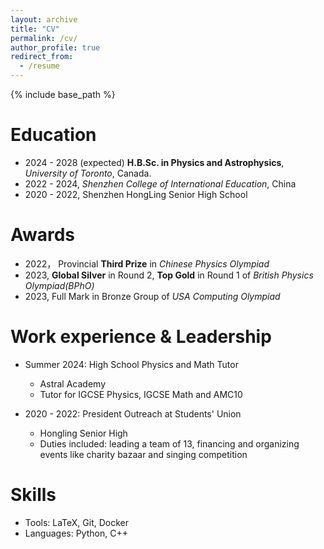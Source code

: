 ```yaml
---
layout: archive
title: "CV"
permalink: /cv/
author_profile: true
redirect_from:
  - /resume
---
```


{% include base_path %}

Education
======
* 2024 - 2028 (expected) **H.B.Sc. in Physics and Astrophysics**, _University of Toronto_, Canada.
* 2022 - 2024, _Shenzhen College of International Education_, China
* 2020 - 2022, Shenzhen HongLing Senior High School

Awards
======
* 2022， Provincial **Third Prize** in _Chinese Physics Olympiad_
* 2023, **Global Silver** in Round 2, **Top Gold** in Round 1 of _British Physics Olympiad(BPhO)_
* 2023, Full Mark in Bronze Group of _USA Computing Olympiad_

Work experience & Leadership
======
* Summer 2024: High School Physics and Math Tutor
  * Astral Academy
  * Tutor for IGCSE Physics, IGCSE Math and AMC10

* 2020 - 2022: President Outreach at Students' Union
  * Hongling Senior High
  * Duties included: leading a team of 13, financing and organizing events like charity bazaar and singing competition

  
Skills
======
* Tools: LaTeX, Git, Docker
* Languages: Python, C++

<!-- Publications
======
  <ul>{% for post in site.publications reversed %}
    {% include archive-single-cv.html %}
  {% endfor %}</ul> -->
  
<!-- Talks
======
  <ul>{% for post in site.talks reversed %}
    {% include archive-single-talk-cv.html  %}
  {% endfor %}</ul>
  
Teaching
======
  <ul>{% for post in site.teaching reversed %}
    {% include archive-single-cv.html %}
  {% endfor %}</ul> -->
  
<!-- Service and leadership
======
* Currently signed in to 43 different slack teams -->
